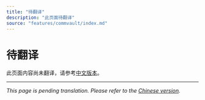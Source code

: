 ```yaml
---
title: "待翻译"
description: "此页面待翻译"
source: "features/commvault/index.md"
---
```


# 待翻译

此页面内容尚未翻译，请参考[中文版本](../../zh/features/commvault/index.md)。

---

*This page is pending translation. Please refer to the [Chinese version](../../zh/features/commvault/index.md).*

